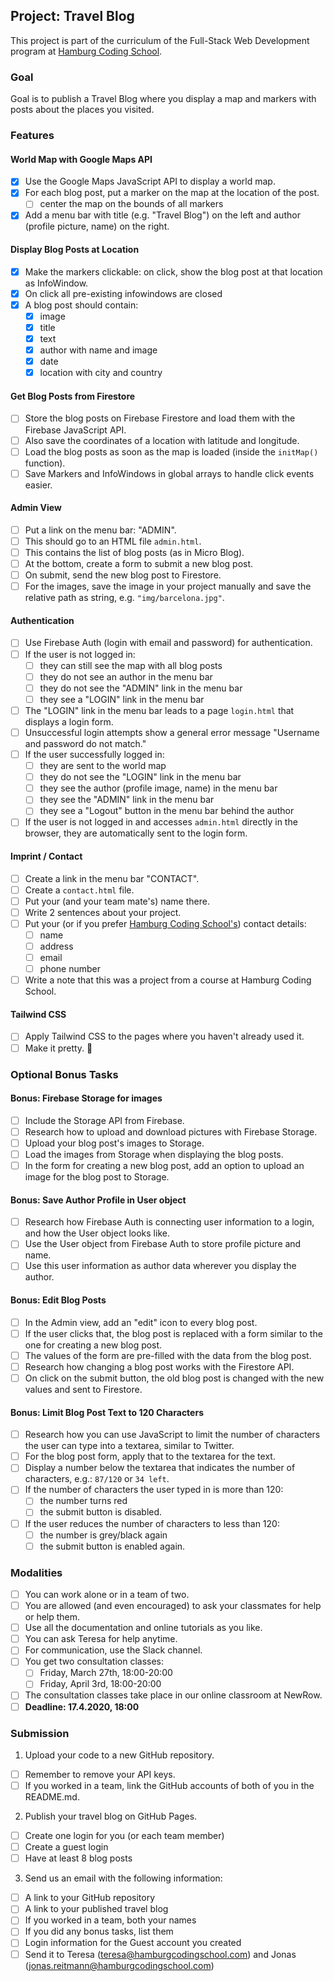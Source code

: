 ## Project: Travel Blog

This project is part of the curriculum of the Full-Stack Web Development program at [Hamburg Coding School](https://hamburgcodingschool.com/).

### Goal

Goal is to publish a Travel Blog where you display a map and markers with posts about the places you visited.

### Features

#### World Map with Google Maps API

- [x] Use the Google Maps JavaScript API to display a world map.
- [x] For each blog post, put a marker on the map at the location of the post.
  - [ ] center the map on the bounds of all markers
- [x] Add a menu bar with title (e.g. "Travel Blog") on the left and author (profile picture, name) on the right.

#### Display Blog Posts at Location

- [x] Make the markers clickable: on click, show the blog post at that location as InfoWindow.
- [x] On click all pre-existing infowindows are closed
- [x] A blog post should contain:
  - [x] image 
  - [x] title
  - [x] text
  - [x] author with name and image
  - [x] date
  - [x] location with city and country

#### Get Blog Posts from Firestore

- [ ] Store the blog posts on Firebase Firestore and load them with the Firebase JavaScript API.
- [ ] Also save the coordinates of a location with latitude and longitude.
- [ ] Load the blog posts as soon as the map is loaded (inside the `initMap()` function).
- [ ] Save Markers and InfoWindows in global arrays to handle click events easier.

#### Admin View

- [ ] Put a link on the menu bar: "ADMIN".
- [ ] This should go to an HTML file `admin.html`.
- [ ] This contains the list of blog posts (as in Micro Blog).
- [ ] At the bottom, create a form to submit a new blog post.
- [ ] On submit, send the new blog post to Firestore.
- [ ] For the images, save the image in your project manually and save the relative path as string, e.g. `"img/barcelona.jpg"`.

#### Authentication

- [ ] Use Firebase Auth (login with email and password) for authentication.
- [ ] If the user is not logged in:
  - [ ] they can still see the map with all blog posts
  - [ ] they do not see an author in the menu bar
  - [ ] they do not see the "ADMIN" link in the menu bar
  - [ ] they see a "LOGIN" link in the menu bar
- [ ] The "LOGIN" link in the menu bar leads to a page `login.html` that displays a login form.
- [ ] Unsuccessful login attempts show a general error message "Username and password do not match."
- [ ] If the user successfully logged in:
  - [ ] they are sent to the world map
  - [ ] they do not see the "LOGIN" link in the menu bar
  - [ ] they see the author (profile image, name) in the menu bar
  - [ ] they see the "ADMIN" link in the menu bar
  - [ ] they see a "Logout" button in the menu bar behind the author
- [ ] If the user is not logged in and accesses `admin.html` directly in the browser, they are automatically sent to the login form.

#### Imprint / Contact

- [ ] Create a link in the menu bar "CONTACT".
- [ ] Create a `contact.html` file.
- [ ] Put your (and your team mate's) name there.
- [ ] Write 2 sentences about your project.
- [ ] Put your (or if you prefer [Hamburg Coding School's](https://hamburgcodingschool.com/contact/)) contact details:
  - [ ] name
  - [ ] address
  - [ ] email
  - [ ] phone number
- [ ] Write a note that this was a project from a course at Hamburg Coding School.

#### Tailwind CSS

- [ ] Apply Tailwind CSS to the pages where you haven't already used it.
- [ ] Make it pretty. 🤩

### Optional Bonus Tasks

#### Bonus: Firebase Storage for images

- [ ] Include the Storage API from Firebase.
- [ ] Research how to upload and download pictures with Firebase Storage.
- [ ] Upload your blog post's images to Storage.
- [ ] Load the images from Storage when displaying the blog posts.
- [ ] In the form for creating a new blog post, add an option to upload an image for the blog post to Storage.

#### Bonus: Save Author Profile in User object

- [ ] Research how Firebase Auth is connecting user information to a login, and how the User object looks like.
- [ ] Use the User object from Firebase Auth to store profile picture and name.
- [ ] Use this user information as author data wherever you display the author.

#### Bonus: Edit Blog Posts

- [ ] In the Admin view, add an "edit" icon to every blog post.
- [ ] If the user clicks that, the blog post is replaced with a form similar to the one for creating a new blog post.
- [ ] The values of the form are pre-filled with the data from the blog post.
- [ ] Research how changing a blog post works with the Firestore API.
- [ ] On click on the submit button, the old blog post is changed with the new values and sent to Firestore.

#### Bonus: Limit Blog Post Text to 120 Characters

- [ ] Research how you can use JavaScript to limit the number of characters the user can type into a textarea, similar to Twitter.
- [ ] For the blog post form, apply that to the textarea for the text.
- [ ] Display a number below the textarea that indicates the number of characters, e.g.: `87/120` or `34 left`.
- [ ] If the number of characters the user typed in is more than 120:
  - [ ] the number turns red
  - [ ] the submit button is disabled.
- [ ] If the user reduces the number of characters to less than 120:
  - [ ] the number is grey/black again
  - [ ] the submit button is enabled again.

### Modalities

- [ ] You can work alone or in a team of two.
- [ ] You are allowed (and even encouraged) to ask your classmates for help or help them.
- [ ] Use all the documentation and online tutorials as you like.
- [ ] You can ask Teresa for help anytime.
- [ ] For communication, use the Slack channel.
- [ ] You get two consultation classes:
  - [ ] Friday, March 27th, 18:00-20:00
  - [ ] Friday, April 3rd, 18:00-20:00
- [ ] The consultation classes take place in our online classroom at NewRow.
- [ ] **Deadline: 17.4.2020, 18:00**

### Submission

1. Upload your code to a new GitHub repository.
  - [ ] Remember to remove your API keys.
  - [ ] If you worked in a team, link the GitHub accounts of both of you in the README.md.

2. Publish your travel blog on GitHub Pages.
  - [ ] Create one login for you (or each team member)
  - [ ] Create a guest login
  - [ ] Have at least 8 blog posts

3. Send us an email with the following information:
  - [ ] A link to your GitHub repository
  - [ ] A link to your published travel blog
  - [ ] If you worked in a team, both your names
  - [ ] If you did any bonus tasks, list them
  - [ ] Login information for the Guest account you created
  - [ ] Send it to Teresa (teresa@hamburgcodingschool.com) and Jonas (jonas.reitmann@hamburgcodingschool.com)
